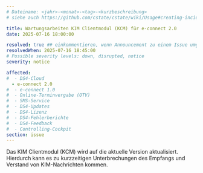 ```yaml
---
# Dateiname: <jahr>-<monat>-<tag>-<kurzbeschreibung>
# siehe auch https://github.com/cstate/cstate/wiki/Usage#creating-incidents-method-1

title: Wartungsarbeiten KIM Clientmodul (KCM) für e-connect 2.0
date: 2025-07-16 18:00:00

resolved: true ## einkommentieren, wenn Announcement zu einem Issue umgestellt werden soll
resolvedWhen: 2025-07-16 18:45:00
# Possible severity levels: down, disrupted, notice
severity: notice

affected:
#  - DS4-Cloud
  - e-connect 2.0
#  - e-connect 1.0
#  - Online-Terminvergabe (OTV)
#  - SMS-Service
#  - DS4-Updates
#  - DS4-Lizenz
#  - DS4-Fehlerberichte
#  - DS4-Feedback
#  - Controlling-Cockpit
section: issue
---
```


Das KIM Clientmodul (KCM) wird auf die aktuelle Version aktualisiert. Hierdurch kann es zu kurzzeitigen Unterbrechungen des Empfangs und Verstand von KIM-Nachrichten kommen.
